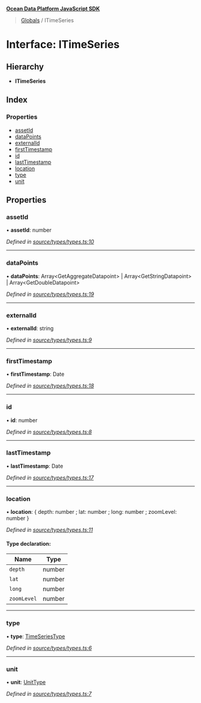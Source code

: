 **[Ocean Data Platform JavaScript SDK](../README.md)**

> [Globals](../README.md) / ITimeSeries

# Interface: ITimeSeries

## Hierarchy

* **ITimeSeries**

## Index

### Properties

* [assetId](itimeseries.md#assetid)
* [dataPoints](itimeseries.md#datapoints)
* [externalId](itimeseries.md#externalid)
* [firstTimestamp](itimeseries.md#firsttimestamp)
* [id](itimeseries.md#id)
* [lastTimestamp](itimeseries.md#lasttimestamp)
* [location](itimeseries.md#location)
* [type](itimeseries.md#type)
* [unit](itimeseries.md#unit)

## Properties

### assetId

•  **assetId**: number

*Defined in [source/types/types.ts:10](https://github.com/C4IROcean/ODP-sdk-js/blob/4e3fa10/source/types/types.ts#L10)*

___

### dataPoints

•  **dataPoints**: Array\<GetAggregateDatapoint> \| Array\<GetStringDatapoint> \| Array\<GetDoubleDatapoint>

*Defined in [source/types/types.ts:19](https://github.com/C4IROcean/ODP-sdk-js/blob/4e3fa10/source/types/types.ts#L19)*

___

### externalId

•  **externalId**: string

*Defined in [source/types/types.ts:9](https://github.com/C4IROcean/ODP-sdk-js/blob/4e3fa10/source/types/types.ts#L9)*

___

### firstTimestamp

•  **firstTimestamp**: Date

*Defined in [source/types/types.ts:18](https://github.com/C4IROcean/ODP-sdk-js/blob/4e3fa10/source/types/types.ts#L18)*

___

### id

•  **id**: number

*Defined in [source/types/types.ts:8](https://github.com/C4IROcean/ODP-sdk-js/blob/4e3fa10/source/types/types.ts#L8)*

___

### lastTimestamp

•  **lastTimestamp**: Date

*Defined in [source/types/types.ts:17](https://github.com/C4IROcean/ODP-sdk-js/blob/4e3fa10/source/types/types.ts#L17)*

___

### location

•  **location**: { depth: number ; lat: number ; long: number ; zoomLevel: number  }

*Defined in [source/types/types.ts:11](https://github.com/C4IROcean/ODP-sdk-js/blob/4e3fa10/source/types/types.ts#L11)*

#### Type declaration:

Name | Type |
------ | ------ |
`depth` | number |
`lat` | number |
`long` | number |
`zoomLevel` | number |

___

### type

•  **type**: [TimeSeriesType](../enums/timeseriestype.md)

*Defined in [source/types/types.ts:6](https://github.com/C4IROcean/ODP-sdk-js/blob/4e3fa10/source/types/types.ts#L6)*

___

### unit

•  **unit**: [UnitType](../enums/unittype.md)

*Defined in [source/types/types.ts:7](https://github.com/C4IROcean/ODP-sdk-js/blob/4e3fa10/source/types/types.ts#L7)*
